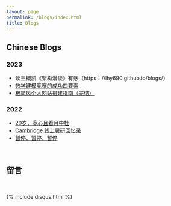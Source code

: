 ```yaml
---
layout: page
permalink: /blogs/index.html
title: Blogs
---
```


## Chinese Blogs

### 2023

- 读王概凯《架构漫谈》有感（https：//lhy690.github.io/blogs/）
- [数学建模竞赛的成功四要素](https://caihanlin.com/blogs/team2023)
- [极简风个人网站搭建指南（完结）](https://caihanlin.com/blogs/web)

### 2022

- [20岁，宽心且看月中桂](https://caihanlin.com/blogs/20yrs)<br>
- [Cambridge 线上暑研回忆录](https://caihanlin.com/blogs/cambridge/)<br>
- [暂停、暂停、暂停](https://caihanlin.com/blogs/stop/)


<br>

## 留言

<br>

{% include disqus.html %} 

<br>

